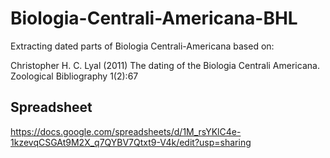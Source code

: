 # Biologia-Centrali-Americana-BHL

Extracting dated parts of Biologia Centrali-Americana based on:

Christopher H. C. Lyal (2011) The dating of the Biologia Centrali Americana. Zoological Bibliography 1(2):67


## Spreadsheet

https://docs.google.com/spreadsheets/d/1M_rsYKlC4e-1kzevqCSGAt9M2X_q7QYBV7Qtxt9-V4k/edit?usp=sharing
